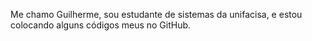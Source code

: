 Me chamo Guilherme, sou estudante de sistemas da unifacisa, e estou colocando alguns códigos meus no GitHub.
